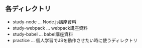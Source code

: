 ## 各ディレクトリ
- study-node ... Node.js講座資料
- study-webpack ... webpack講座資料
- study-babel ... babel講座資料
- practice ... 個人学習でJSを動作させたい時に使うディレクトリ


